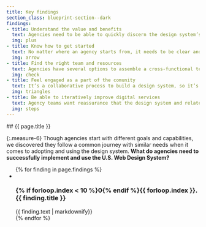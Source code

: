 ```yaml
---
title: Key findings
section_class: blueprint-section--dark
findings:
- title: Understand the value and benefits
  text: Agencies need to be able to quickly discern the design system’s benefits and how it aligns with their goals for delivering better digital services.
  img: plus
- title: Know how to get started
  text: No matter where an agency starts from, it needs to be clear and easy for them to figure out their first steps and how to create a sustainable path forward in the long-run.
  img: arrow
- title: Find the right team and resources
  text: Agencies have several options to assemble a cross-functional team to implement the design system and they're looking for more support in identifying needed skills and assembling the right people. 
  img: check
- title: Feel engaged as a part of the comunity
  text: It’s a collaborative process to build a design system, so it’s essential for agencies to feel like they have access to a support network and a sense of ownership to contribute back to it. 
  img: triangles
- title: Be able to iteratively improve digital services
  text: Agency teams want reassurance that the design system and related support will continue to be there long into the future. 
  img: steps
---
```


<div class="grid-row">
<div class="grid-col-12" markdown="1">
## {{ page.title }}

<div class="usa-prose" markdown="1">

{:.measure-6}
Though agencies start with different goals and capabilities, we discovered they follow a common journey with similar needs when it comes to adopting and using the design system. **What do agencies need to successfully implement and use the U.S. Web Design System?**

</div>

<div>
  <ul class="blueprint-findings__list">
    {% for finding in page.findings %}
      <li class="blueprint-findings__item grid-row">
        <div class="grid-col-12 tablet:grid-col-3">
          <img class="blueprint-findings__img" src="{{ site.baseurl }}/img/blueprint/{{ finding.img }}.svg" alt="" role="presentation">
        </div>
        <div class="blueprint-findings__body usa-prose grid-col-12 tablet:grid-col-9">
          <h3 class="blueprint-findings__heading">{% if forloop.index < 10 %}0{% endif %}{{ forloop.index }}. {{ finding.title }}</h3>
          {{ finding.text | markdownify}}
        </div>
      </li>
    {% endfor %}
  </ul>
</div>

</div>
</div>